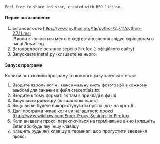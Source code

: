 `Feel free to share and star, created with BSD license.`

#### Перше встановлення  

1. встановлюєте https://www.python.org/ftp/python/2.7.11/python-2.7.11.msi  
!!! коли з'явлюється меню в ході встановлення слідує скріншотам в папці /installing  
2. Встановлюєте останню версію Firefox (з офіційного сайту)  
3. Запускаєте install.py (клацаєте на нього)  


#### Запуск програми  
Коли ви встановили програму то кожного разу запускаєте так:  
1. Вводите пароль логін і максимальну к-сть фотографії в кожному альбомі для закачки в файл credentials.txt  
2. Вводите в тому форматі як там в прикладі в файлі  
3. Запускаєте parser.py (клацаєте на нього) 
4. Якщо ви не будете використувувати проксі ідіть на крок 6  
5. Далі програма чекає коли ви налаштуєте проксі (http://www.wikihow.com/Enter-Proxy-Settings-in-Firefox)  
6. Коли ви ввели проксі переключіться на термінальне вікно і клацніть Enter або будь яку іншу клавішу  
7. Клацніть будь яку клавішу в терміналі щоб пропустити введення проксі  
